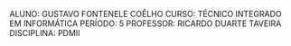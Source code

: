 ALUNO: GUSTAVO FONTENELE COÊLHO
CURSO: TÉCNICO INTEGRADO EM INFORMÁTICA
PERÍODO: 5
PROFESSOR: RICARDO DUARTE TAVEIRA
DISCIPLINA: PDMII
